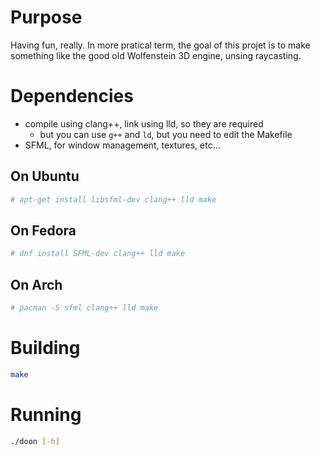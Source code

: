 # Purpose
Having fun, really. In more pratical term, the goal of this projet is to make something like the good old Wolfenstein 3D engine, unsing raycasting.

# Dependencies
- compile using clang++, link using lld, so they are required
  - but you can use `g++` and `ld`, but you need to edit the Makefile
- SFML, for window management, textures, etc...

## On Ubuntu
```bash
# apt-get install libsfml-dev clang++ lld make
```

## On Fedora
```bash
# dnf install SFML-dev clang++ lld make
```

## On Arch
```bash
# pacman -S sfml clang++ lld make
```

# Building
```bash
make
```

# Running
```bash
./doon [-h]
```
